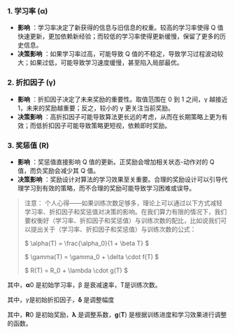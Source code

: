 ### 1. 学习率 (α)

* **影响** ：学习率决定了新获得的信息与旧信息的权重。较高的学习率使得 Q 值快速更新，更加依赖新经验；而较低的学习率使得更新缓慢，保留了更多的历史信息。
* **决策影响** ：如果学习率过高，可能导致 Q 值的不稳定，导致学习过程波动较大；如果过低，可能导致学习速度缓慢，甚至陷入局部最优。

### 2. 折扣因子 (γ)

* **影响** ：折扣因子决定了未来奖励的重要性。取值范围在 0 到 1 之间，γ 越接近 1，未来的奖励越重要；反之，较小的 γ 更关注当前奖励。
* **决策影响** ：高折扣因子可能导致算法更长远的考虑，从而在长期策略上更为有效；而低折扣因子可能导致策略更短视，依赖即时奖励。

### 3. 奖惩值 (R)

* **影响** ：奖惩值直接影响 Q 值的更新。正奖励会增加相关状态-动作对的 Q 值，而负奖励会减少其 Q 值。
* **决策影响** ：奖励设计对算法的学习效果至关重要。合理的奖励设计可以引导代理学习到有效的策略，而不合理的奖励可能导致学习困难或误导。

> 注意： 个人心得——如果训练次数足够多，理论上可以通过以下方式减轻学习率、折扣因子和奖惩值对决策的影响。在我们算力有限的情况下，我们要权衡好（学习率、折扣因子和奖惩值）与训练次数的配比，比如说我们可以提出关于（学习率、折扣因子和奖惩值）与训练次数的公式：
>
> $ \alpha(T) = \frac{\alpha_0}{1 + \beta T} $
>
> $ \gamma(T) = \gamma_0 + \delta \cdot f(T) $
>
> $ R(T) = R_0 + \lambda \cdot g(T) $ 

其中，**α**0 是初始学习率，β 是衰减速率，T是训练次数。

其中，*γ*是初始折扣因子，**δ** 是调整幅度

其中，**R**0 是初始奖励，**λ** 是调整系数，**g**(**T**) 是根据训练进度和学习效果进行调整的函数。
